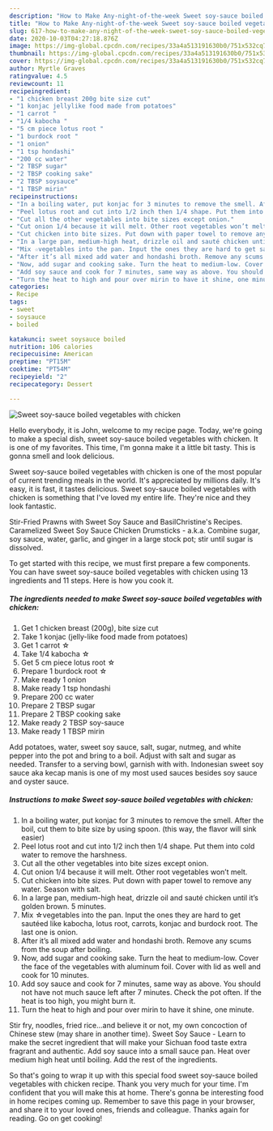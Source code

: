 ```yaml
---
description: "How to Make Any-night-of-the-week Sweet soy-sauce boiled vegetables with chicken"
title: "How to Make Any-night-of-the-week Sweet soy-sauce boiled vegetables with chicken"
slug: 617-how-to-make-any-night-of-the-week-sweet-soy-sauce-boiled-vegetables-with-chicken
date: 2020-10-03T04:27:18.876Z
image: https://img-global.cpcdn.com/recipes/33a4a513191630b0/751x532cq70/sweet-soy-sauce-boiled-vegetables-with-chicken-recipe-main-photo.jpg
thumbnail: https://img-global.cpcdn.com/recipes/33a4a513191630b0/751x532cq70/sweet-soy-sauce-boiled-vegetables-with-chicken-recipe-main-photo.jpg
cover: https://img-global.cpcdn.com/recipes/33a4a513191630b0/751x532cq70/sweet-soy-sauce-boiled-vegetables-with-chicken-recipe-main-photo.jpg
author: Myrtle Graves
ratingvalue: 4.5
reviewcount: 11
recipeingredient:
- "1 chicken breast 200g bite size cut"
- "1 konjac jellylike food made from potatoes"
- "1 carrot "
- "1/4 kabocha "
- "5 cm piece lotus root "
- "1 burdock root "
- "1 onion"
- "1 tsp hondashi"
- "200 cc water"
- "2 TBSP sugar"
- "2 TBSP cooking sake"
- "2 TBSP soysauce"
- "1 TBSP mirin"
recipeinstructions:
- "In a boiling water, put konjac for 3 minutes to remove the smell. After the boil, cut them to bite size by using spoon. (this way, the flavor will sink easier)"
- "Peel lotus root and cut into 1/2 inch then 1/4 shape. Put them into cold water to remove the harshness."
- "Cut all the other vegetables into bite sizes except onion."
- "Cut onion 1/4 because it will melt. Other root vegetables won’t melt."
- "Cut chicken into bite sizes. Put down with paper towel to remove any water. Season with salt."
- "In a large pan, medium-high heat, drizzle oil and sauté chicken until it’s golden brown. 5 minutes."
- "Mix ☆vegetables into the pan. Input the ones they are hard to get sautéed like kabocha, lotus root, carrots, konjac and burdock root. The last one is onion."
- "After it’s all mixed add water and hondashi broth. Remove any scums from the soup after boiling."
- "Now, add sugar and cooking sake. Turn the heat to medium-low. Cover the face of the vegetables with aluminum foil. Cover with lid as well and cook for 10 minutes."
- "Add soy sauce and cook for 7 minutes, same way as above. You should not have not much sauce left after 7 minutes. Check the pot often. If the heat is too high, you might burn it."
- "Turn the heat to high and pour over mirin to have it shine, one minute."
categories:
- Recipe
tags:
- sweet
- soysauce
- boiled

katakunci: sweet soysauce boiled 
nutrition: 106 calories
recipecuisine: American
preptime: "PT15M"
cooktime: "PT54M"
recipeyield: "2"
recipecategory: Dessert

---
```



![Sweet soy-sauce boiled vegetables with chicken](https://img-global.cpcdn.com/recipes/33a4a513191630b0/751x532cq70/sweet-soy-sauce-boiled-vegetables-with-chicken-recipe-main-photo.jpg)

Hello everybody, it is John, welcome to my recipe page. Today, we're going to make a special dish, sweet soy-sauce boiled vegetables with chicken. It is one of my favorites. This time, I'm gonna make it a little bit tasty. This is gonna smell and look delicious.

Sweet soy-sauce boiled vegetables with chicken is one of the most popular of current trending meals in the world. It's appreciated by millions daily. It's easy, it is fast, it tastes delicious. Sweet soy-sauce boiled vegetables with chicken is something that I've loved my entire life. They're nice and they look fantastic.

Stir-Fried Prawns with Sweet Soy Sauce and BasilChristine&#39;s Recipes. Caramelized Sweet Soy Sauce Chicken Drumsticks - a.k.a. Combine sugar, soy sauce, water, garlic, and ginger in a large stock pot; stir until sugar is dissolved.


To get started with this recipe, we must first prepare a few components. You can have sweet soy-sauce boiled vegetables with chicken using 13 ingredients and 11 steps. Here is how you cook it.

<!--inarticleads1-->

##### The ingredients needed to make Sweet soy-sauce boiled vegetables with chicken:

1. Get 1 chicken breast (200g), bite size cut
1. Take 1 konjac (jelly-like food made from potatoes)
1. Get 1 carrot ☆
1. Take 1/4 kabocha ☆
1. Get 5 cm piece lotus root ☆
1. Prepare 1 burdock root ☆
1. Make ready 1 onion
1. Make ready 1 tsp hondashi
1. Prepare 200 cc water
1. Prepare 2 TBSP sugar
1. Prepare 2 TBSP cooking sake
1. Make ready 2 TBSP soy-sauce
1. Make ready 1 TBSP mirin


Add potatoes, water, sweet soy sauce, salt, sugar, nutmeg, and white pepper into the pot and bring to a boil. Adjust with salt and sugar as needed. Transfer to a serving bowl, garnish with with. Indonesian sweet soy sauce aka kecap manis is one of my most used sauces besides soy sauce and oyster sauce. 

<!--inarticleads2-->

##### Instructions to make Sweet soy-sauce boiled vegetables with chicken:

1. In a boiling water, put konjac for 3 minutes to remove the smell. After the boil, cut them to bite size by using spoon. (this way, the flavor will sink easier)
1. Peel lotus root and cut into 1/2 inch then 1/4 shape. Put them into cold water to remove the harshness.
1. Cut all the other vegetables into bite sizes except onion.
1. Cut onion 1/4 because it will melt. Other root vegetables won’t melt.
1. Cut chicken into bite sizes. Put down with paper towel to remove any water. Season with salt.
1. In a large pan, medium-high heat, drizzle oil and sauté chicken until it’s golden brown. 5 minutes.
1. Mix ☆vegetables into the pan. Input the ones they are hard to get sautéed like kabocha, lotus root, carrots, konjac and burdock root. The last one is onion.
1. After it’s all mixed add water and hondashi broth. Remove any scums from the soup after boiling.
1. Now, add sugar and cooking sake. Turn the heat to medium-low. Cover the face of the vegetables with aluminum foil. Cover with lid as well and cook for 10 minutes.
1. Add soy sauce and cook for 7 minutes, same way as above. You should not have not much sauce left after 7 minutes. Check the pot often. If the heat is too high, you might burn it.
1. Turn the heat to high and pour over mirin to have it shine, one minute.


Stir fry, noodles, fried rice…and believe it or not, my own concoction of Chinese stew (may share in another time). Sweet Soy Sauce - Learn to make the secret ingredient that will make your Sichuan food taste extra fragrant and authentic. Add soy sauce into a small sauce pan. Heat over medium high heat until boiling. Add the rest of the ingredients. 

So that's going to wrap it up with this special food sweet soy-sauce boiled vegetables with chicken recipe. Thank you very much for your time. I'm confident that you will make this at home. There's gonna be interesting food in home recipes coming up. Remember to save this page in your browser, and share it to your loved ones, friends and colleague. Thanks again for reading. Go on get cooking!

